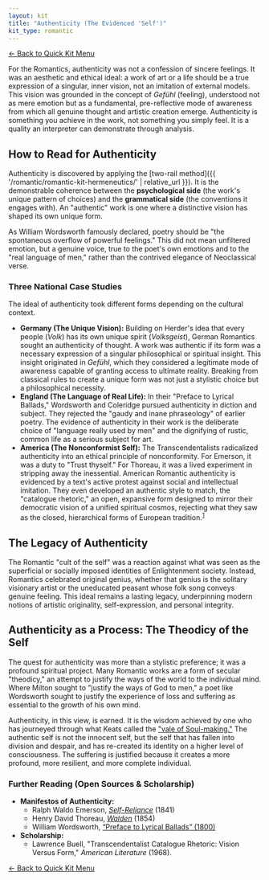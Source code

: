 ```yaml
---
layout: kit
title: "Authenticity (The Evidenced 'Self')"
kit_type: romantic
---
```

<div class="top-links">

<a href="{{ '/romantic/romantic-quick-kit/' | relative_url }}" class="quickkit-pill">← Back to Quick
Kit Menu</a>

</div>


For the Romantics, authenticity was not a confession of sincere
feelings. It was an aesthetic and ethical ideal: a work of art or a life
should be a true expression of a singular, inner vision, not an
imitation of external models. This vision was grounded in the concept of
*Gefühl* (feeling), understood not as mere emotion but as a fundamental,
pre-reflective mode of awareness from which all genuine thought and
artistic creation emerge. Authenticity is something you achieve in the
work, not something you simply feel. It is a quality an interpreter can
demonstrate through analysis.

## How to Read for Authenticity

Authenticity is discovered by applying the [two-rail
method]({{ '/romantic/romantic-kit-hermeneutics/' | relative_url }}). It is the demonstrable
coherence between the **psychological side** (the work's unique pattern
of choices) and the **grammatical side** (the conventions it engages
with). An "authentic" work is one where a distinctive vision has shaped
its own unique form.

As William Wordsworth famously declared, poetry should be "the
spontaneous overflow of powerful feelings." This did not mean unfiltered
emotion, but a genuine voice, true to the poet's own emotions and to the
"real language of men," rather than the contrived elegance of
Neoclassical verse.

### Three National Case Studies

The ideal of authenticity took different forms depending on the cultural
context.

- **Germany (The Unique Vision):** Building on Herder's idea that every
  people (*Volk*) has its own unique spirit (*Volksgeist*), German
  Romantics sought an authenticity of thought. A work was authentic if
  its form was a necessary expression of a singular philosophical or
  spiritual insight. This insight originated in *Gefühl*, which they
  considered a legitimate mode of awareness capable of granting access
  to ultimate reality. Breaking from classical rules to create a unique
  form was not just a stylistic choice but a philosophical necessity.
- **England (The Language of Real Life):** In their "Preface to Lyrical
  Ballads," Wordsworth and Coleridge pursued authenticity in diction and
  subject. They rejected the "gaudy and inane phraseology" of earlier
  poetry. The evidence of authenticity in their work is the deliberate
  choice of "language really used by men" and the dignifying of rustic,
  common life as a serious subject for art.
- **America (The Nonconformist Self):** The Transcendentalists
  radicalized authenticity into an ethical principle of nonconformity.
  For Emerson, it was a duty to "Trust thyself." For Thoreau, it was a
  lived experiment in stripping away the inessential. American Romantic
  authenticity is evidenced by a text's active protest against social
  and intellectual imitation. They even developed an authentic style to
  match, the "catalogue rhetoric," an open, expansive form designed to
  mirror their democratic vision of a unified spiritual cosmos,
  rejecting what they saw as the closed, hierarchical forms of European
  tradition.<sup>[1](#ref1)</sup>

## The Legacy of Authenticity

The Romantic "cult of the self" was a reaction against what was seen as
the superficial or socially imposed identities of Enlightenment society.
Instead, Romantics celebrated original genius, whether that genius is
the solitary visionary artist or the uneducated peasant whose folk song
conveys genuine feeling. This ideal remains a lasting legacy,
underpinning modern notions of artistic originality, self-expression,
and personal integrity.

## Authenticity as a Process: The Theodicy of the Self

The quest for authenticity was more than a stylistic preference; it was
a profound spiritual project. Many Romantic works are a form of secular
"theodicy," an attempt to justify the ways of the world to the
individual mind. Where Milton sought to "justify the ways of God to
men," a poet like Wordsworth sought to justify the experience of loss
and suffering as essential to the growth of his own mind.

Authenticity, in this view, is earned. It is the wisdom achieved by one
who has journeyed through what Keats called the ["vale of
Soul-making."](https://lewisiana.nl/painquotes/keats-on-soul-making.pdf)
The authentic self is not the innocent self, but the self that has
fallen into division and despair, and has re-created its identity on a
higher level of consciousness. The suffering is justified because it
creates a more profound, more resilient, and more complete individual.

### Further Reading (Open Sources & Scholarship)

- **Manifestos of Authenticity:**
  - Ralph Waldo Emerson,
    [*Self-Reliance*](https://nationalhumanitiescenter.org/pds/triumphnationalism/cman/text8/selfreliance.pdf)
    (1841)
  - Henry David Thoreau,
    [*Walden*](https://www.gutenberg.org/files/205/205-h/205-h.htm)
    (1854)
  - William Wordsworth, [“Preface to Lyrical Ballads”
    (1800)](https://anthologydev.lib.virginia.edu/work/Wordsworth/wordsworth-preface)
- **Scholarship:**
  - <span id="ref1">Lawrence Buell, "Transcendentalist Catalogue
    Rhetoric: Vision Versus Form," *American Literature* (1968).</span>

<div class="bottom-links">

<a href="{{ '/romantic/romantic-quick-kit/' | relative_url }}" class="quickkit-pill">← Back to Quick
Kit Menu</a>

</div>
